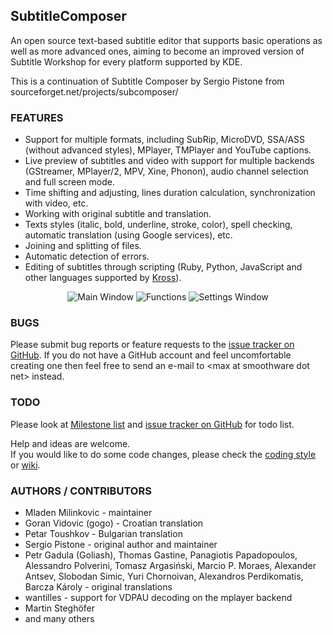 ## SubtitleComposer ##

An open source text-based subtitle editor that supports basic operations as well as more advanced ones, aiming to become an improved version of Subtitle Workshop for every platform supported by KDE.

This is a continuation of Subtitle Composer by Sergio Pistone from sourceforget.net/projects/subcomposer/

### FEATURES
 - Support for multiple formats, including SubRip, MicroDVD, SSA/ASS (without advanced styles), MPlayer, TMPlayer and YouTube captions.
 - Live preview of subtitles and video with support for multiple backends (GStreamer, MPlayer/2, MPV, Xine, Phonon), audio channel selection and full screen mode.
 - Time shifting and adjusting, lines duration calculation, synchronization with video, etc.
 - Working with original subtitle and translation.
 - Texts styles (italic, bold, underline, stroke, color), spell checking, automatic translation (using Google services), etc.
 - Joining and splitting of files.
 - Automatic detection of errors.
 - Editing of subtitles through scripting (Ruby, Python, JavaScript and other languages supported by [Kross](http://techbase.kde.org/Development/Tutorials/Kross-Tutorial)).

<p align="center">
	<img src="https://raw.githubusercontent.com/maxrd2/subtitlecomposer/gh-pages/screenshots/screen-main.png" alt="Main Window"/>
	<img src="https://raw.githubusercontent.com/maxrd2/subtitlecomposer/gh-pages/screenshots/screen-actions.png" alt="Functions"/>
	<img src="https://raw.githubusercontent.com/maxrd2/subtitlecomposer/gh-pages/screenshots/screen-settings.png" alt="Settings Window"/>
</p>

### BUGS
Please submit bug reports or feature requests to the [issue tracker on GitHub][bugs]. 
If you do not have a GitHub account and feel uncomfortable creating one then feel free to send an 
e-mail to &lt;max at smoothware dot net&gt; instead.

### TODO
Please look at [Milestone list][milestones] and [issue tracker on GitHub][bugs] for todo list.

Help and ideas are welcome.   
If you would like to do some code changes, please check the [coding style][coding style] or [wiki][coding style wiki].   

### AUTHORS / CONTRIBUTORS
 - Mladen Milinkovic - maintainer
 - Goran Vidovic (gogo) - Croatian translation
 - Petar Toushkov - Bulgarian translation
 - Sergio Pistone - original author and maintainer
 - Petr Gadula (Goliash), Thomas Gastine, Panagiotis Papadopoulos, Alessandro Polverini, Tomasz Argasiński, Marcio P. Moraes,
 Alexander Antsev, Slobodan Simic, Yuri Chornoivan, Alexandros Perdikomatis, Barcza Károly - original translations
 - wantilles - support for VDPAU decoding on the mplayer backend
 - Martin Steghöfer
 - and many others


[bugs]: https://github.com/maxrd2/subtitlecomposer/issues "Issue Tracker"
[milestones]: https://github.com/maxrd2/subtitlecomposer/milestones "Milestones"
[coding style]: https://github.com/maxrd2/subtitlecomposer/blob/master/README.CodingStyle.md "Coding Style"
[coding style wiki]: https://github.com/maxrd2/subtitlecomposer/wiki/Coding-Style "Coding Style - Wiki"
